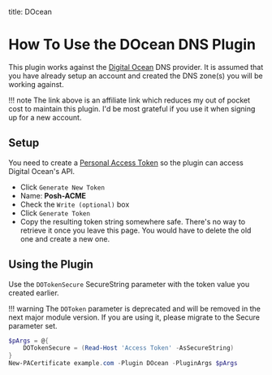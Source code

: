 title: DOcean

# How To Use the DOcean DNS Plugin

This plugin works against the [Digital Ocean](https://m.do.co/c/d515942ef761) DNS provider. It is assumed that you have already setup an account and created the DNS zone(s) you will be working against.

!!! note
    The link above is an affiliate link which reduces my out of pocket cost to maintain this plugin. I'd be most grateful if you use it when signing up for a new account.

## Setup

You need to create a [Personal Access Token](https://cloud.digitalocean.com/settings/api/tokens) so the plugin can access Digital Ocean's API.

- Click `Generate New Token`
- Name: **Posh-ACME**
- Check the `Write (optional)` box
- Click `Generate Token`
- Copy the resulting token string somewhere safe. There's no way to retrieve it once you leave this page. You would have to delete the old one and create a new one.

## Using the Plugin

Use the `DOTokenSecure` SecureString parameter with the token value you created earlier.

!!! warning
    The `DOToken` parameter is deprecated and will be removed in the next major module version. If you are using it, please migrate to the Secure parameter set.

```powershell
$pArgs = @{
    DOTokenSecure = (Read-Host 'Access Token' -AsSecureString)
}
New-PACertificate example.com -Plugin DOcean -PluginArgs $pArgs
```
